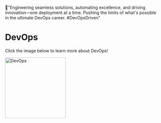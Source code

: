 🚀"Engineering seamless solutions, automating excellence, and driving innovation—one deployment at a time. Pushing the limits of what's possible in the ultimate DevOps career. #DevOpsDriven"

# DevOps

Click the image below to learn more about DevOps!

<a href="https://abelketema.com/">
  <img src="https://github.com/user-attachments/assets/463a2291-bcbf-401e-81af-e40d743a8750" alt="DevOps" width="200" height="200">
</a>




